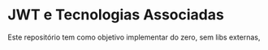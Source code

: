 # JWT e Tecnologias Associadas

Este repositório tem como objetivo implementar do zero, sem libs externas, 